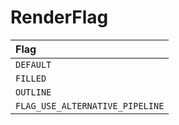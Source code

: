 # RenderFlag

| Flag |
| :--- |
| `DEFAULT` |
| `FILLED` |
| `OUTLINE` |
| `FLAG_USE_ALTERNATIVE_PIPELINE` |



